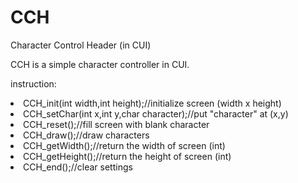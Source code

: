 # CCH
Character Control Header (in CUI)

CCH is a simple character controller in CUI.

instruction:
<dl>
<li>CCH_init(int width,int height);//initialize screen (width x height)</li>
<li>CCH_setChar(int x,int y,char character);//put "character" at (x,y)</li>
<li>CCH_reset();//fill screen with blank character</li>
<li>CCH_draw();//draw characters</li>
<li>CCH_getWidth();//return the width of screen (int)</li>
<li>CCH_getHeight();//return the height of screen (int)</li>
<li>CCH_end();//clear settings</li>
</dl>

